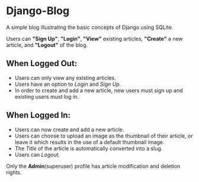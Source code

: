 # Django-Blog
A simple blog illustrating the basic concepts of Django using SQLite.

Users can **"Sign Up"**, **"Login"**, **"View"** existing articles, **"Create"** a new article, and **"Logout"** of the blog.


## When Logged Out:
- Users can only view any existing articles.
- Users have an option to *Login* and *Sign Up*. 
- In order to create and add a new article, new users must sign up and existing users must log in.

## When Logged In:
- Users can now create and add a new article.
- Users can choose to upload an image as the thumbnail of their article, or leave it which results in the use of a default thumbnail image.
- The *Title* of the article is automatically converted into a slug.
- Users can *Logout*.

Only the **Admin**(superuser) profile has article modification and deletion rights.
